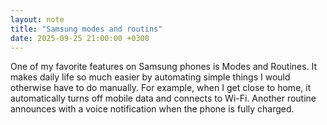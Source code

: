 ```yaml
---
layout: note
title: "Samsung modes and routins"
date: 2025-09-25 21:00:00 +0300
---
```

One of my favorite features on Samsung phones is Modes and Routines. It makes daily life so much easier by automating simple things I would otherwise have to do manually. For example, when I get close to home, it automatically turns off mobile data and connects to Wi-Fi. Another routine announces with a voice notification when the phone is fully charged. 
